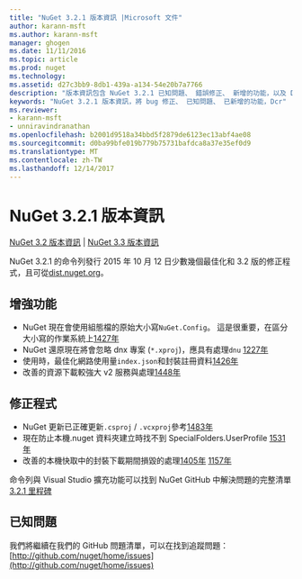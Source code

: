 ```yaml
---
title: "NuGet 3.2.1 版本資訊 |Microsoft 文件"
author: karann-msft
ms.author: karann-msft
manager: ghogen
ms.date: 11/11/2016
ms.topic: article
ms.prod: nuget
ms.technology: 
ms.assetid: d27c3bb9-8db1-439a-a134-54e20b7a7766
description: "版本資訊包含 NuGet 3.2.1 已知問題、 錯誤修正、 新增的功能，以及 Dcr。"
keywords: "NuGet 3.2.1 版本資訊，將 bug 修正、 已知問題、 已新增的功能，Dcr"
ms.reviewer:
- karann-msft
- unniravindranathan
ms.openlocfilehash: b2001d9518a34bbd5f2879de6123ec13abf4ae08
ms.sourcegitcommit: d0ba99bfe019b779b75731bafdca8a37e35ef0d9
ms.translationtype: MT
ms.contentlocale: zh-TW
ms.lasthandoff: 12/14/2017
---
```

# <a name="nuget-321-release-notes"></a>NuGet 3.2.1 版本資訊

[NuGet 3.2 版本資訊](../release-notes/nuget-3.2.md) | [NuGet 3.3 版本資訊](../release-notes/nuget-3.3.md)

NuGet 3.2.1 的命令列發行 2015 年 10 月 12 日少數幾個最佳化和 3.2 版的修正程式，且可從[dist.nuget.org](http://dist.nuget.org/index.html)。

## <a name="improvements"></a>增強功能

* NuGet 現在會使用組態檔的原始大小寫`NuGet.Config`。  這是很重要，在區分大小寫的作業系統上[1427年](https://github.com/NuGet/Home/issues/1427)
* NuGet 還原現在將會忽略 dnx 專案 (`*.xproj`)，應具有處理`dnu` [1227年](https://github.com/NuGet/Home/issues/1227)
* 使用時，最佳化網路使用量`index.json`和封裝註冊資料[1426年](https://github.com/NuGet/Home/issues/1426)
* 改善的資源下載較強大 v2 服務與處理[1448年](https://github.com/NuGet/Home/issues/1448)

## <a name="fixes"></a>修正程式

* NuGet 更新已正確更新`.csproj` / `.vcxproj`參考[1483年](https://github.com/NuGet/Home/issues/1483)
* 現在防止本機.nuget 資料夾建立時找不到 SpecialFolders.UserProfile [1531年](https://github.com/NuGet/Home/issues/1531)
* 改善的本機快取中的封裝下載期間損毀的處理[1405年](https://github.com/NuGet/Home/issues/1405) [1157年](https://github.com/NuGet/Home/issues/1157)

命令列與 Visual Studio 擴充功能可以找到 NuGet GitHub 中解決問題的完整清單[3.2.1 里程碑](https://github.com/NuGet/Home/issues?q=milestone%3A3.2.1+is%3Aclosed)

## <a name="known-issues"></a>已知問題

我們將繼續在我們的 GitHub 問題清單，可以在找到追蹤問題： [http://github.com/nuget/home/issues](http://github.com/nuget/home/issues)